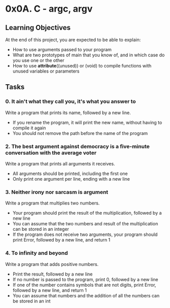 # 0x0A. C - argc, argv
## Learning Objectives
At the end of this project, you are expected to be able to explain:
+ How to use arguments passed to your program
+ What are two prototypes of main that you know of, and in which case do you use one or the other
+ How to use __attribute__((unused)) or (void) to compile functions with unused variables or parameters
## Tasks
### 0. It ain't what they call you, it's what you answer to
Write a program that prints its name, followed by a new line.

+ If you rename the program, it will print the new name, without having to compile it again
+ You should not remove the path before the name of the program
### 2. The best argument against democracy is a five-minute conversation with the average voter
Write a program that prints all arguments it receives.

+ All arguments should be printed, including the first one
+ Only print one argument per line, ending with a new line
### 3. Neither irony nor sarcasm is argument
Write a program that multiplies two numbers.

+ Your program should print the result of the multiplication, followed by a new line
+ You can assume that the two numbers and result of the multiplication can be stored in an integer
+ If the program does not receive two arguments, your program should print Error, followed by a new line, and return 1
### 4. To infinity and beyond
Write a program that adds positive numbers.

+ Print the result, followed by a new line
+ If no number is passed to the program, print 0, followed by a new line
+ If one of the number contains symbols that are not digits, print Error, followed by a new line, and return 1
+ You can assume that numbers and the addition of all the numbers can be stored in an int
### 


